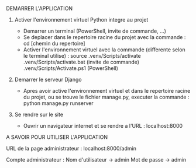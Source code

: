 DEMARRER L'APPLICATION

1. Activer l'environnement virtuel Python integre au projet
	- Demarrer un terminal (PowerShell, invite de commande, ...)
	- Se deplacer dans le repertoire racine du projet avec la commande :
		cd [chemin du repertoire]
	- Activer l'environnement virtuel avec la commande (differente selon le terminal utilise) :
		source .venv/Scripts/activate
		.venv/Scripts/activate.bat (invite de commande)
		.venv/Scripts/Activate.ps1 (PowerShell)
		
2. Demarrer le serveur Django
	- Apres avoir active l'environnement virtuel et dans le repertoire racine du projet, ou se trouve le fichier manage.py, executer la commande :
		python manage.py runserver
		
3. Se rendre sur le site
	- Ouvrir un navigateur internet et se rendre a l'URL :
		localhost:8000
		
	
	
A SAVOIR POUR UTILISER L'APPLICATION

URL de la page administrateur : localhost:8000/admin

Compte administrateur :
	Nom d'utilisateur -> admin
	Mot de passe -> admin